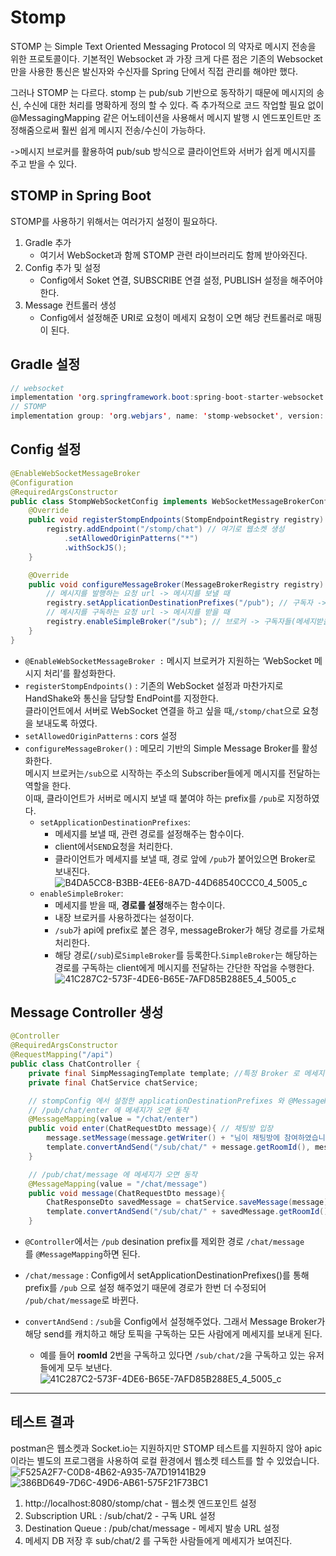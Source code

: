 # Stomp
STOMP 는 Simple Text Oriented Messaging Protocol 의 약자로 메시지 전송을 위한 프로토콜이다. 기본적인 Websocket 과 가장 크게 다른 점은 기존의 Websocket 만을 사용한 통신은 발신자와 수신자를 Spring 단에서 직접 관리를 해야만 했다.

그러나 STOMP 는 다르다. stomp 는 pub/sub 기반으로 동작하기 때문에 메시지의 송신, 수신에 대한 처리를 명확하게 정의 할 수 있다. 즉 추가적으로 코드 작업할 필요 없이 @MessagingMapping 같은 어노테이션을 사용해서 메시지 발행 시 엔드포인트만 조정해줌으로써 훨씬 쉽게 메시지 전송/수신이 가능하다.

->메시지 브로커를 활용하여 pub/sub 방식으로 클라이언트와 서버가 쉽게 메시지를 주고 받을 수 있다.

## STOMP in Spring Boot

STOMP를 사용하기 위해서는 여러가지 설정이 필요하다.

1. Gradle 추가
    - 여기서 WebSocket과 함께 STOMP 관련 라이브러리도 함께 받아와진다.
2. Config 추가 및 설정
    - Config에서 Soket 연결, SUBSCRIBE 연결 설정, PUBLISH 설정을 해주어야 한다.
3. Message 컨트롤러 생성
    - Config에서 설정해준 URI로 요청이 메세지 요청이 오면 해당 컨트롤러로 매핑이 된다.


## Gradle 설정
```java
// websocket
implementation 'org.springframework.boot:spring-boot-starter-websocket'
// STOMP
implementation group: 'org.webjars', name: 'stomp-websocket', version: '2.3.3-1'
```

## Config 설정
```java
@EnableWebSocketMessageBroker
@Configuration
@RequiredArgsConstructor
public class StompWebSocketConfig implements WebSocketMessageBrokerConfigurer {
    @Override
    public void registerStompEndpoints(StompEndpointRegistry registry) {
        registry.addEndpoint("/stomp/chat") // 여기로 웹소켓 생성
            .setAllowedOriginPatterns("*")
            .withSockJS();
    }

    @Override
    public void configureMessageBroker(MessageBrokerRegistry registry) {
        // 메시지를 발행하는 요청 url -> 메시지를 보낼 때
        registry.setApplicationDestinationPrefixes("/pub"); // 구독자 -> 서버(메세지보낼때)
        // 메시지를 구독하는 요청 url -> 메시지를 받을 때
        registry.enableSimpleBroker("/sub"); // 브로커 -> 구독자들(메세지받을때)
    }
}
```
- `@EnableWebSocketMessageBroker :` 메시지 브로커가 지원하는 ‘WebSocket 메시지 처리’를 활성화한다.
- `registerStompEndpoints()` : 기존의 WebSocket 설정과 마찬가지로 HandShake와 통신을 담당할 EndPoint를 지정한다. <br>
클라이언트에서 서버로 WebSocket 연결을 하고 싶을 때,`/stomp/chat`으로 요청을 보내도록 하였다.
- `setAllowedOriginPatterns` : cors 설정
- `configureMessageBroker()` : 메모리 기반의 Simple Message Broker를 활성화한다. <br>
메시지 브로커는`/sub`으로 시작하는 주소의 Subscriber들에게 메시지를 전달하는 역할을 한다. <br>
이때, 클라이언트가 서버로 메시지 보낼 때 붙여야 하는 prefix를 `/pub`로 지정하였다.
    - `setApplicationDestinationPrefixes`:
        - 메세지를 보낼 때, 관련 경로를 설정해주는 함수이다.
        - client에서`SEND`요청을 처리한다.
        - 클라이언트가 메세지를 보낼 때, 경로 앞에 `/pub`가 붙어있으면 Broker로 보내진다.
          ![B4DA5CC8-B3BB-4EE6-8A7D-44D68540CCC0_4_5005_c](https://github.com/JihyeChu/PetNexus/assets/126750615/8993e906-bf98-48d7-bb46-d6fed3c900a2)
    - `enableSimpleBroker`:
        - 메세지를 받을 때, **경로를 설정**해주는 함수이다.
        - 내장 브로커를 사용하겠다는 설정이다.
        -  `/sub`가 api에 prefix로 붙은 경우, messageBroker가 해당 경로를 가로채 처리한다.
        - 해당 경로(`/sub`)로`SimpleBroker`를 등록한다.`SimpleBroker`는 해당하는 경로를 구독하는 client에게 메시지를 전달하는 간단한 작업을 수행한다.
          ![41C287C2-573F-4DE6-B65E-7AFD85B288E5_4_5005_c](https://github.com/JihyeChu/PetNexus/assets/126750615/f598a54c-4ef8-4efe-b9ab-ed0caa3361ff)


## Message Controller 생성
```java
@Controller
@RequiredArgsConstructor
@RequestMapping("/api")
public class ChatController {
    private final SimpMessagingTemplate template; //특정 Broker 로 메세지를 전달(WebSocket 으로 메시지를 전송)
    private final ChatService chatService;

    // stompConfig 에서 설정한 applicationDestinationPrefixes 와 @MessageMapping 경로가 병합됨 (/pub + ...)
    // /pub/chat/enter 에 메세지가 오면 동작
    @MessageMapping(value = "/chat/enter")
    public void enter(ChatRequestDto message){ // 채팅방 입장
        message.setMessage(message.getWriter() + "님이 채팅방에 참여하였습니다.");
        template.convertAndSend("/sub/chat/" + message.getRoomId(), message);
    }

    // /pub/chat/message 에 메세지가 오면 동작
    @MessageMapping(value = "/chat/message")
    public void message(ChatRequestDto message){
        ChatResponseDto savedMessage = chatService.saveMessage(message);
        template.convertAndSend("/sub/chat/" + savedMessage.getRoomId(), savedMessage);
    }
```
- `@Controller`에서는 `/pub` desination prefix를 제외한 경로 `/chat/message`를 `@MessageMapping`하면 된다.

- `/chat/message` : Config에서 setApplicationDestinationPrefixes()를 통해 prefix를 `/pub` 으로 설정 해주었기 때문에 경로가 한번 더 수정되어 `/pub/chat/message`로 바뀐다.
- `convertAndSend` : `/sub`을 Config에서 설정해주었다. 그래서 Message Broker가 해당 send를 캐치하고 해당 토픽을 구독하는 모든 사람에게 메세지를 보내게 된다.
    - 예를 들어 **roomId** 2번을 구독하고 있다면 `/sub/chat/2`을 구독하고 있는 유저들에게 모두 보낸다.
      ![41C287C2-573F-4DE6-B65E-7AFD85B288E5_4_5005_c](https://github.com/JihyeChu/PetNexus/assets/126750615/d0408c64-45d0-4b2a-b85a-158b0a7b6cd7)



---
## 테스트 결과

postman은 웹소켓과 Socket.io는 지원하지만 STOMP 테스트를 지원하지 않아 apic 이라는 별도의 프로그램을 사용하여 로컬 환경에서 웹소켓 테스트를 할 수 있었습니다.
![F525A2F7-C0D8-4B62-A935-7A7D19141B29](https://github.com/JihyeChu/PetNexus/assets/126750615/00e80158-13d9-431f-ba38-cf6f9c0d58b5)
![386BD649-7D6C-49D6-AB61-575F21F73BC1](https://github.com/JihyeChu/PetNexus/assets/126750615/d5dbce58-f45c-49e1-b7c3-d36437693e6f)

1. http://localhost:8080/stomp/chat - 웹소켓 엔드포인트 설정
2. Subscription URL : /sub/chat/2  - 구독 URL 설정
3. Destination Queue : /pub/chat/message - 메세지 발송 URL 설정
4. 메세지 DB 저장 후 sub/chat/2 를 구독한 사람들에게 메세지가 보여진다.